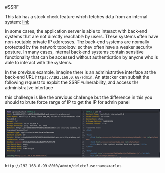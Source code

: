 #SSRF 

This lab has a stock check feature which fetches data from an internal system: [link](https://portswigger.net/web-security/ssrf/lab-basic-ssrf-against-backend-system)

In some cases, the application server is able to interact with back-end systems that are not directly reachable by users. These systems often have non-routable private IP addresses. The back-end systems are normally protected by the network topology, so they often have a weaker security posture. In many cases, internal back-end systems contain sensitive functionality that can be accessed without authentication by anyone who is able to interact with the systems.

In the previous example, imagine there is an administrative interface at the back-end URL `https://192.168.0.68/admin`. An attacker can submit the following request to exploit the SSRF vulnerability, and access the administrative interface

this challenge is like the previous challenge
but the difference in this you should to brute force range of IP to get the IP for admin panel 

<img src="IMG/S1.png">

`http://192.168.0.99:8080/admin/delete?username=carlos`

